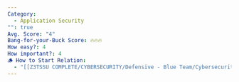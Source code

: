 ```yaml
---
Category:
  - Application Security
"": true
Avg. Score: "4"
Bang-for-your-Buck Score: 🔥🔥🔥
How easy?: 4
How important?: 4
🪵 How to Start Relation:
  - "[[Z3TSSU COMPLETE/CYBERSECURITY/Defensive - Blue Team/Cybersecurity Checklist (Free Version)/Master Page/Application Security]]"
---
```


